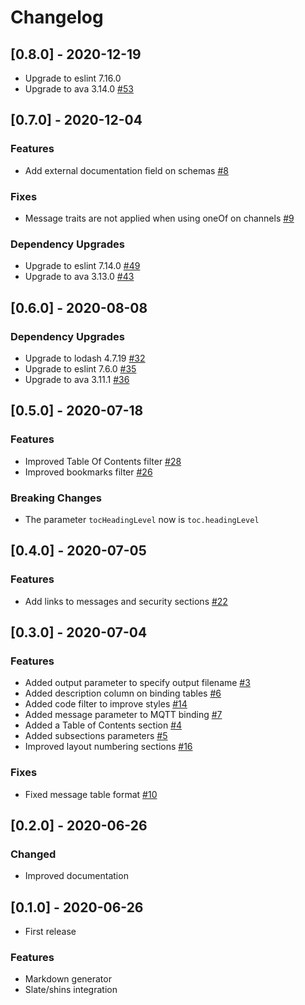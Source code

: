 # Changelog

## [0.8.0] - 2020-12-19
- Upgrade to eslint 7.16.0
- Upgrade to ava 3.14.0 [#53](https://github.com/jcmellado/markdown-template/issues/53)

## [0.7.0] - 2020-12-04

### Features
- Add external documentation field on schemas [#8](https://github.com/jcmellado/markdown-template/issues/8)

### Fixes
- Message traits are not applied when using oneOf on channels [#9](https://github.com/jcmellado/markdown-template/issues/9)

### Dependency Upgrades
- Upgrade to eslint 7.14.0 [#49](https://github.com/jcmellado/markdown-template/issues/49)
- Upgrade to ava 3.13.0 [#43](https://github.com/jcmellado/markdown-template/issues/43)

## [0.6.0] - 2020-08-08

### Dependency Upgrades
- Upgrade to lodash 4.7.19 [#32](https://github.com/jcmellado/markdown-template/issues/32)
- Upgrade to eslint 7.6.0 [#35](https://github.com/jcmellado/markdown-template/issues/35)
- Upgrade to ava 3.11.1 [#36](https://github.com/jcmellado/markdown-template/issues/36)

## [0.5.0] - 2020-07-18

### Features
- Improved Table Of Contents filter [#28](https://github.com/jcmellado/markdown-template/issues/28)
- Improved bookmarks filter [#26](https://github.com/jcmellado/markdown-template/issues/26)

### Breaking Changes
- The parameter `tocHeadingLevel` now is `toc.headingLevel`

## [0.4.0] - 2020-07-05

### Features
- Add links to messages and security sections [#22](https://github.com/jcmellado/markdown-template/issues/22)

## [0.3.0] - 2020-07-04

### Features
- Added output parameter to specify output filename [#3](https://github.com/jcmellado/markdown-template/issues/3)
- Added description column on binding tables [#6](https://github.com/jcmellado/markdown-template/issues/6)
- Added code filter to improve styles [#14](https://github.com/jcmellado/markdown-template/issues/14)
- Added message parameter to MQTT binding [#7](https://github.com/jcmellado/markdown-template/issues/7)
- Added a Table of Contents section [#4](https://github.com/jcmellado/markdown-template/issues/4)
- Added subsections parameters [#5](https://github.com/jcmellado/markdown-template/issues/5)
- Improved layout numbering sections [#16](https://github.com/jcmellado/markdown-template/issues/16)

### Fixes
- Fixed message table format [#10](https://github.com/jcmellado/markdown-template/issues/10)

## [0.2.0] - 2020-06-26

### Changed
- Improved documentation

## [0.1.0] - 2020-06-26
- First release

### Features
- Markdown generator
- Slate/shins integration
